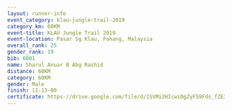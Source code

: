 ```yaml
---
layout: runner-info 
event_category: klau-jungle-trail-2019
category_km: 60KM 
event-title: KLAU Jungle Trail 2019 
event-location: Pasar Sg Klau, Pahang, Malaysia 
overall_rank: 25
gender_rank: 19
bib: 6001
name: Sharul Anuar B Abg Rashid
distance: 60KM
category: 60KM
gender: Male
finish: 11-13-00
certificate: https-//drive.google.com/file/d/1SVMi2HIcwiOgZyF59Fds_fZE3tVgJoVb/view?usp=sharing
---
```

